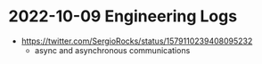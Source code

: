 # 2022-10-09 Engineering Logs

- https://twitter.com/SergioRocks/status/1579110239408095232
  - async and asynchronous communications